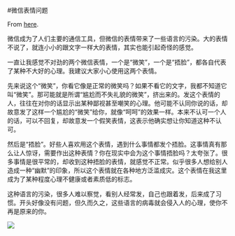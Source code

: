 #微信表情问题

From [here](https://yinwang1.substack.com/p/emoji).

微信成为了人们主要的通信工具，但微信的表情带来了一些语言的污染。大的表情不说了，就连小小的跟文字一样大的表情，其实也能引起奇怪的感觉。

一直让我感觉不对劲的两个微信表情，一个是“微笑”，一个是“捂脸”，都各自代表了某种不大好的心理。我建议大家小心使用这两个表情。

先来说这个“微笑”，你看它像是正常的微笑吗？如果不看它的文字，我都不知道它叫“微笑”。那可能就是所谓“尴尬而不失礼貌的微笑”，挤出来的。发这个表情的人，往往在对你的话显示出某种鄙视甚至嘲笑的心理。他可能不认同你说的话，却故意发了这样一个尴尬的“微笑”给你，就像“呵呵”的效果一样。本来不认可一个人的话，可以不回复，却故意发一个假笑表情，这表示他确实想让你知道这种不认可。

然后是“捂脸”。好些人喜欢用这个表情，遇到什么事情都发个捂脸。这事情真有那么让人惊讶，需要作出这种表情？你在现实中会为这个事情捂脸吗？太夸张了。很多事情是很平常的，却收到这种捂脸的表情，就感觉不正常。似乎很多人想给别人造成一种“幽默”的印象，所以这个表情就在各种地方泛滥成灾。这个表情在我这里成为了某种程度心理不健康或者素质低的标志。

这种语言的污染，很多人难以察觉，看别人经常发，自己也跟着发，后来成了习惯。开头好像没有问题，但久而久之，这些语言的病毒就会侵入人的心理，使你不再是原来的你。

![](https://substackcdn.com/image/fetch/w_1456,c_limit,f_auto,q_auto:good,fl_progressive:steep/https%3A%2F%2Fbucketeer-e05bbc84-baa3-437e-9518-adb32be77984.s3.amazonaws.com%2Fpublic%2Fimages%2F595ab52b-e14b-4b69-9e0a-2c5d03bc3ba4_160x160.jpeg)
